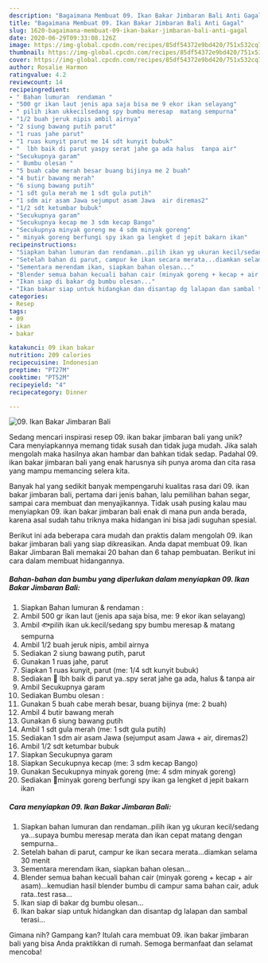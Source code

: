 ```yaml
---
description: "Bagaimana Membuat 09. Ikan Bakar Jimbaran Bali Anti Gagal"
title: "Bagaimana Membuat 09. Ikan Bakar Jimbaran Bali Anti Gagal"
slug: 1620-bagaimana-membuat-09-ikan-bakar-jimbaran-bali-anti-gagal
date: 2020-06-29T09:33:08.126Z
image: https://img-global.cpcdn.com/recipes/85df54372e9bd420/751x532cq70/09-ikan-bakar-jimbaran-bali-foto-resep-utama.jpg
thumbnail: https://img-global.cpcdn.com/recipes/85df54372e9bd420/751x532cq70/09-ikan-bakar-jimbaran-bali-foto-resep-utama.jpg
cover: https://img-global.cpcdn.com/recipes/85df54372e9bd420/751x532cq70/09-ikan-bakar-jimbaran-bali-foto-resep-utama.jpg
author: Rosalie Harmon
ratingvalue: 4.2
reviewcount: 14
recipeingredient:
- " Bahan lumuran  rendaman "
- "500 gr ikan laut jenis apa saja bisa me 9 ekor ikan selayang"
- " pilih ikan ukkecilsedang spy bumbu meresap  matang sempurna"
- "1/2 buah jeruk nipis ambil airnya"
- "2 siung bawang putih parut"
- "1 ruas jahe parut"
- "1 ruas kunyit parut me 14 sdt kunyit bubuk"
- "  lbh baik di parut yaspy serat jahe ga ada halus  tanpa air"
- "Secukupnya garam"
- " Bumbu olesan "
- "5 buah cabe merah besar buang bijinya me 2 buah"
- "4 butir bawang merah"
- "6 siung bawang putih"
- "1 sdt gula merah me 1 sdt gula putih"
- "1 sdm air asam Jawa sejumput asam Jawa  air diremas2"
- "1/2 sdt ketumbar bubuk"
- "Secukupnya garam"
- "Secukupnya kecap me 3 sdm kecap Bango"
- "Secukupnya minyak goreng me 4 sdm minyak goreng"
- " minyak goreng berfungi spy ikan ga lengket d jepit bakarn ikan"
recipeinstructions:
- "Siapkan bahan lumuran dan rendaman..pilih ikan yg ukuran kecil/sedang ya...supaya bumbu meresap merata dan ikan cepat matang dengan sempurna.."
- "Setelah bahan di parut, campur ke ikan secara merata...diamkan selama 30 menit"
- "Sementara merendam ikan, siapkan bahan olesan..."
- "Blender semua bahan kecuali bahan cair (minyak goreng + kecap + air asam)...kemudian hasil blender bumbu di campur sama bahan cair, aduk rata..test rasa..."
- "Ikan siap di bakar dg bumbu olesan..."
- "Ikan bakar siap untuk hidangkan dan disantap dg lalapan dan sambal terasi..."
categories:
- Resep
tags:
- 09
- ikan
- bakar

katakunci: 09 ikan bakar 
nutrition: 209 calories
recipecuisine: Indonesian
preptime: "PT27M"
cooktime: "PT52M"
recipeyield: "4"
recipecategory: Dinner

---
```



![09. Ikan Bakar Jimbaran Bali](https://img-global.cpcdn.com/recipes/85df54372e9bd420/751x532cq70/09-ikan-bakar-jimbaran-bali-foto-resep-utama.jpg)

Sedang mencari inspirasi resep 09. ikan bakar jimbaran bali yang unik? Cara menyiapkannya memang tidak susah dan tidak juga mudah. Jika salah mengolah maka hasilnya akan hambar dan bahkan tidak sedap. Padahal 09. ikan bakar jimbaran bali yang enak harusnya sih punya aroma dan cita rasa yang mampu memancing selera kita.

Banyak hal yang sedikit banyak mempengaruhi kualitas rasa dari 09. ikan bakar jimbaran bali, pertama dari jenis bahan, lalu pemilihan bahan segar, sampai cara membuat dan menyajikannya. Tidak usah pusing kalau mau menyiapkan 09. ikan bakar jimbaran bali enak di mana pun anda berada, karena asal sudah tahu triknya maka hidangan ini bisa jadi suguhan spesial.




Berikut ini ada beberapa cara mudah dan praktis dalam mengolah 09. ikan bakar jimbaran bali yang siap dikreasikan. Anda dapat membuat 09. Ikan Bakar Jimbaran Bali memakai 20 bahan dan 6 tahap pembuatan. Berikut ini cara dalam membuat hidangannya.

<!--inarticleads1-->

##### Bahan-bahan dan bumbu yang diperlukan dalam menyiapkan 09. Ikan Bakar Jimbaran Bali:

1. Siapkan  Bahan lumuran &amp; rendaman :
1. Ambil 500 gr ikan laut (jenis apa saja bisa, me: 9 ekor ikan selayang)
1. Ambil  🐟pilih ikan uk.kecil/sedang spy bumbu meresap &amp; matang sempurna
1. Ambil 1/2 buah jeruk nipis, ambil airnya
1. Sediakan 2 siung bawang putih, parut
1. Gunakan 1 ruas jahe, parut
1. Siapkan 1 ruas kunyit, parut (me: 1/4 sdt kunyit bubuk)
1. Sediakan  📝 lbh baik di parut ya..spy serat jahe ga ada, halus &amp; tanpa air
1. Ambil Secukupnya garam
1. Sediakan  Bumbu olesan :
1. Gunakan 5 buah cabe merah besar, buang bijinya (me: 2 buah)
1. Ambil 4 butir bawang merah
1. Gunakan 6 siung bawang putih
1. Ambil 1 sdt gula merah (me: 1 sdt gula putih)
1. Sediakan 1 sdm air asam Jawa (sejumput asam Jawa + air, diremas2)
1. Ambil 1/2 sdt ketumbar bubuk
1. Siapkan Secukupnya garam
1. Siapkan Secukupnya kecap (me: 3 sdm kecap Bango)
1. Gunakan Secukupnya minyak goreng (me: 4 sdm minyak goreng)
1. Sediakan  📝minyak goreng berfungi spy ikan ga lengket d jepit bakarn ikan




<!--inarticleads2-->

##### Cara menyiapkan 09. Ikan Bakar Jimbaran Bali:

1. Siapkan bahan lumuran dan rendaman..pilih ikan yg ukuran kecil/sedang ya...supaya bumbu meresap merata dan ikan cepat matang dengan sempurna..
1. Setelah bahan di parut, campur ke ikan secara merata...diamkan selama 30 menit
1. Sementara merendam ikan, siapkan bahan olesan...
1. Blender semua bahan kecuali bahan cair (minyak goreng + kecap + air asam)...kemudian hasil blender bumbu di campur sama bahan cair, aduk rata..test rasa...
1. Ikan siap di bakar dg bumbu olesan...
1. Ikan bakar siap untuk hidangkan dan disantap dg lalapan dan sambal terasi...




Gimana nih? Gampang kan? Itulah cara membuat 09. ikan bakar jimbaran bali yang bisa Anda praktikkan di rumah. Semoga bermanfaat dan selamat mencoba!
